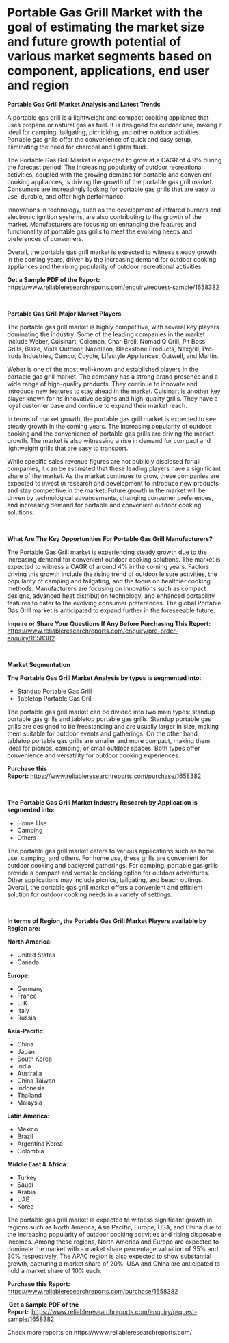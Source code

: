 <p><h1>Portable Gas Grill Market with the goal of estimating the market size and future growth potential of various market segments based on component, applications, end user and region</h1></p><p><strong>Portable Gas Grill Market Analysis and Latest Trends</strong></p>
<p><p>A portable gas grill is a lightweight and compact cooking appliance that uses propane or natural gas as fuel. It is designed for outdoor use, making it ideal for camping, tailgating, picnicking, and other outdoor activities. Portable gas grills offer the convenience of quick and easy setup, eliminating the need for charcoal and lighter fluid.</p><p>The Portable Gas Grill Market is expected to grow at a CAGR of 4.9% during the forecast period. The increasing popularity of outdoor recreational activities, coupled with the growing demand for portable and convenient cooking appliances, is driving the growth of the portable gas grill market. Consumers are increasingly looking for portable gas grills that are easy to use, durable, and offer high performance.</p><p>Innovations in technology, such as the development of infrared burners and electronic ignition systems, are also contributing to the growth of the market. Manufacturers are focusing on enhancing the features and functionality of portable gas grills to meet the evolving needs and preferences of consumers.</p><p>Overall, the portable gas grill market is expected to witness steady growth in the coming years, driven by the increasing demand for outdoor cooking appliances and the rising popularity of outdoor recreational activities.</p></p>
<p><strong>Get a Sample PDF of the Report:&nbsp;</strong> <a href="https://www.reliableresearchreports.com/enquiry/request-sample/1658382">https://www.reliableresearchreports.com/enquiry/request-sample/1658382</a></p>
<p>&nbsp;</p>
<p><strong>Portable Gas Grill Major Market Players</strong></p>
<p><p>The portable gas grill market is highly competitive, with several key players dominating the industry. Some of the leading companies in the market include Weber, Cuisinart, Coleman, Char-Broil, NomadiQ Grill, Pit Boss Grills, Blaze, Vista Outdoor, Napoleon, Blackstone Products, Nexgrill, Pro-Iroda Industries, Camco, Coyote, Lifestyle Appliances, Outwell, and Martin.</p><p>Weber is one of the most well-known and established players in the portable gas grill market. The company has a strong brand presence and a wide range of high-quality products. They continue to innovate and introduce new features to stay ahead in the market. Cuisinart is another key player known for its innovative designs and high-quality grills. They have a loyal customer base and continue to expand their market reach.</p><p>In terms of market growth, the portable gas grill market is expected to see steady growth in the coming years. The increasing popularity of outdoor cooking and the convenience of portable gas grills are driving the market growth. The market is also witnessing a rise in demand for compact and lightweight grills that are easy to transport.</p><p>While specific sales revenue figures are not publicly disclosed for all companies, it can be estimated that these leading players have a significant share of the market. As the market continues to grow, these companies are expected to invest in research and development to introduce new products and stay competitive in the market. Future growth in the market will be driven by technological advancements, changing consumer preferences, and increasing demand for portable and convenient outdoor cooking solutions.</p></p>
<p>&nbsp;</p>
<p><strong>What Are The Key Opportunities For Portable Gas Grill Manufacturers?</strong></p>
<p><p>The Portable Gas Grill market is experiencing steady growth due to the increasing demand for convenient outdoor cooking solutions. The market is expected to witness a CAGR of around 4% in the coming years. Factors driving this growth include the rising trend of outdoor leisure activities, the popularity of camping and tailgating, and the focus on healthier cooking methods. Manufacturers are focusing on innovations such as compact designs, advanced heat distribution technology, and enhanced portability features to cater to the evolving consumer preferences. The global Portable Gas Grill market is anticipated to expand further in the foreseeable future.</p></p>
<p><strong>Inquire or Share Your Questions If Any Before Purchasing This Report:</strong> <a href="https://www.reliableresearchreports.com/enquiry/pre-order-enquiry/1658382">https://www.reliableresearchreports.com/enquiry/pre-order-enquiry/1658382</a></p>
<p>&nbsp;</p>
<p><strong>Market Segmentation</strong></p>
<p><strong>The Portable Gas Grill Market Analysis by types is segmented into:</strong></p>
<p><ul><li>Standup Portable Gas Grill</li><li>Tabletop Portable Gas Grill</li></ul></p>
<p><p>The portable gas grill market can be divided into two main types: standup portable gas grills and tabletop portable gas grills. Standup portable gas grills are designed to be freestanding and are usually larger in size, making them suitable for outdoor events and gatherings. On the other hand, tabletop portable gas grills are smaller and more compact, making them ideal for picnics, camping, or small outdoor spaces. Both types offer convenience and versatility for outdoor cooking experiences.</p></p>
<p><strong>Purchase this Report:&nbsp;</strong><a href="https://www.reliableresearchreports.com/purchase/1658382">https://www.reliableresearchreports.com/purchase/1658382</a></p>
<p>&nbsp;</p>
<p><strong>The Portable Gas Grill Market Industry Research by Application is segmented into:</strong></p>
<p><ul><li>Home Use</li><li>Camping</li><li>Others</li></ul></p>
<p><p>The portable gas grill market caters to various applications such as home use, camping, and others. For home use, these grills are convenient for outdoor cooking and backyard gatherings. For camping, portable gas grills provide a compact and versatile cooking option for outdoor adventures. Other applications may include picnics, tailgating, and beach outings. Overall, the portable gas grill market offers a convenient and efficient solution for outdoor cooking needs in a variety of settings.</p></p>
<p>&nbsp;</p>
<p><strong>In terms of Region, the Portable Gas Grill Market Players available by Region are:</strong></p>
<p>
    <p> <strong> North America: </strong>
        <ul>
            <li>United States</li>
            <li>Canada</li>
        </ul>
        </p> 
    <p> <strong> Europe: </strong>
        <ul>
            <li>Germany</li>
            <li>France</li>
            <li>U.K.</li>
            <li>Italy</li>
            <li>Russia</li>
        </ul>
        </p> 
    <p> <strong> Asia-Pacific: </strong>
        <ul>
            <li>China</li>
            <li>Japan</li>
            <li>South Korea</li>
            <li>India</li>
            <li>Australia</li>
            <li>China Taiwan</li>
            <li>Indonesia</li>
            <li>Thailand</li>
            <li>Malaysia</li>
        </ul>
        </p> 
    <p> <strong> Latin America: </strong>
        <ul>
            <li>Mexico</li>
            <li>Brazil</li>
            <li>Argentina Korea</li>
            <li>Colombia</li>
        </ul>
        </p> 
    <p> <strong> Middle East & Africa: </strong>
        <ul>
            <li>Turkey</li>
            <li>Saudi</li>
            <li>Arabia</li>
            <li>UAE</li>
            <li>Korea</li>
        </ul>
    </p>
    </p>
<p><p>The portable gas grill market is expected to witness significant growth in regions such as North America, Asia Pacific, Europe, USA, and China due to the increasing popularity of outdoor cooking activities and rising disposable incomes. Among these regions, North America and Europe are expected to dominate the market with a market share percentage valuation of 35% and 30% respectively. The APAC region is also expected to show substantial growth, capturing a market share of 20%. USA and China are anticipated to hold a market share of 10% each.</p></p>
<p><strong>Purchase this Report: </strong><a href="https://www.reliableresearchreports.com/purchase/1658382">https://www.reliableresearchreports.com/purchase/1658382</a></p>
<p>&nbsp;<strong>Get a Sample PDF of the Report:&nbsp;&nbsp;</strong><a href="https://www.reliableresearchreports.com/enquiry/request-sample/1658382">https://www.reliableresearchreports.com/enquiry/request-sample/1658382</a></p>
<p><strong></strong></p>
<p>Check more reports on https://www.reliableresearchreports.com/</p>